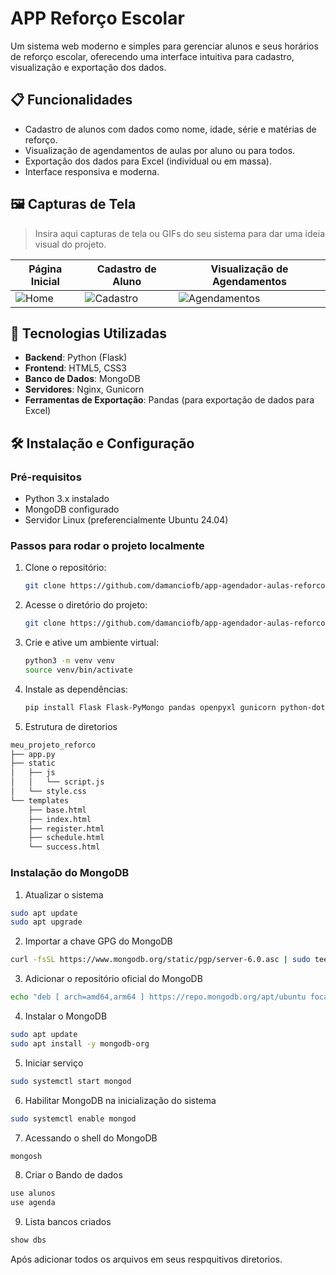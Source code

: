 # APP Reforço Escolar

Um sistema web moderno e simples para gerenciar alunos e seus horários de reforço escolar, oferecendo uma interface intuitiva para cadastro, visualização e exportação dos dados.

## 📋 Funcionalidades

- Cadastro de alunos com dados como nome, idade, série e matérias de reforço.
- Visualização de agendamentos de aulas por aluno ou para todos.
- Exportação dos dados para Excel (individual ou em massa).
- Interface responsiva e moderna.
  
## 🖼️ Capturas de Tela

> Insira aqui capturas de tela ou GIFs do seu sistema para dar uma ideia visual do projeto.

| Página Inicial                              | Cadastro de Aluno                           | Visualização de Agendamentos                 |
|---------------------------------------------|---------------------------------------------|---------------------------------------------|
| ![Home](link_para_imagem_home)              | ![Cadastro](link_para_imagem_cadastro)      | ![Agendamentos](link_para_imagem_agendamentos) |

## 🚀 Tecnologias Utilizadas

- **Backend**: Python (Flask)
- **Frontend**: HTML5, CSS3
- **Banco de Dados**: MongoDB
- **Servidores**: Nginx, Gunicorn
- **Ferramentas de Exportação**: Pandas (para exportação de dados para Excel)
  
## 🛠️ Instalação e Configuração

### Pré-requisitos

- Python 3.x instalado
- MongoDB configurado
- Servidor Linux (preferencialmente Ubuntu 24.04)

### Passos para rodar o projeto localmente

1. Clone o repositório:

   ```bash
   git clone https://github.com/damanciofb/app-agendador-aulas-reforco.git

2. Acesse o diretório do projeto:

   ```bash
   git clone https://github.com/damanciofb/app-agendador-aulas-reforco.git

3. Crie e ative um ambiente virtual:

   ```bash
   python3 -m venv venv
   source venv/bin/activate

4. Instale as dependências:
  
   ```bash
   pip install Flask Flask-PyMongo pandas openpyxl gunicorn python-dotenv dnspython Werkzeug Jinja2 MarkupSafe itsdangerous click

5. Estrutura de diretorios

  ````bash
  meu_projeto_reforco 
  ├── app.py
  ├── static
  │   ├── js
  │   │   └── script.js
  │   └── style.css
  └── templates
      ├── base.html
      ├── index.html
      ├── register.html
      ├── schedule.html
      └── success.html
````
### Instalação do MongoDB

1. Atualizar o sistema
   
  ````bash
  sudo apt update
  sudo apt upgrade
  ````
2. Importar a chave GPG do MongoDB
  
  ````bash
curl -fsSL https://www.mongodb.org/static/pgp/server-6.0.asc | sudo tee /etc/apt/trusted.gpg.d/mongodb-server-6.0.asc
  ````
3. Adicionar o repositório oficial do MongoDB

  ````bash
echo "deb [ arch=amd64,arm64 ] https://repo.mongodb.org/apt/ubuntu focal/mongodb-org/6.0 multiverse" | sudo tee /etc/apt/sources.list.d/mongodb-org-6.0.list
  ````
4. Instalar o MongoDB

  ````bash
sudo apt update
sudo apt install -y mongodb-org
  ````  

5. Iniciar serviço

  ````bash
sudo systemctl start mongod
  ````
6. Habilitar MongoDB na inicialização do sistema

  ````bash
sudo systemctl enable mongod
  ````
7. Acessando o shell do MongoDB

  ````bash
  mongosh
  ````
8. Criar o Bando de dados

  ````bash
  use alunos
  use agenda
  ````
9. Lista bancos criados

  ````bash
  show dbs
  ````

Após adicionar todos os arquivos em seus respquitivos diretorios.

